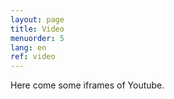 ```yaml
---
layout: page
title: Video
menuorder: 5
lang: en
ref: video
---
```

Here come some iframes of Youtube.


